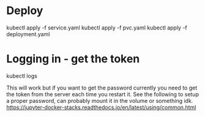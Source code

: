 # Deploy
kubectl apply -f service.yaml
kubectl apply -f pvc.yaml
kubectl apply -f deployment.yaml

# Logging in - get the token
kubectl logs <podname> 

This will work but if you want to get the password currently you need to get the token from the server each time you restart it. See the following to setup a proper password, can probably mount it in the volume or something idk.
https://jupyter-docker-stacks.readthedocs.io/en/latest/using/common.html